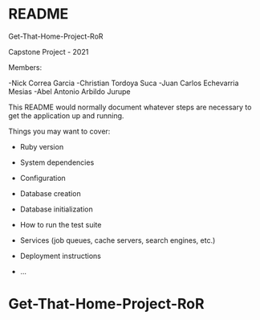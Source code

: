 # README

Get-That-Home-Project-RoR

Capstone Project - 2021

Members:

-Nick Correa Garcia
-Christian Tordoya Suca
-Juan Carlos Echevarria Mesias
-Abel Antonio Arbildo Jurupe

This README would normally document whatever steps are necessary to get the
application up and running.

Things you may want to cover:

- Ruby version

- System dependencies

- Configuration

- Database creation

- Database initialization

- How to run the test suite

- Services (job queues, cache servers, search engines, etc.)

- Deployment instructions

- ...

# Get-That-Home-Project-RoR
